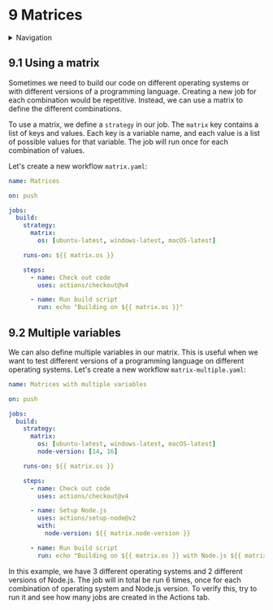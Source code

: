 # 9 Matrices

<details>
<summary>Navigation</summary>

1. ~~[Creating a workflow](../1/README.md)~~
1. ~~[Building code in a workflow](../2/README.md)~~
1. ~~[Running multiple jobs in parallel](../3/README.md)~~
1. ~~[Running jobs in sequence](../4/README.md)~~
1. ~~[Deploying to GitHub Pages](../5/README.md)~~
1. ~~[Using other events to run workflows](../6/README.md)~~
1. ~~[Outputs from steps and jobs](../7/README.md)~~
1. ~~[Keeping dependencies up to date with Dependabot](../8/README.md)~~
1. **Matrices** (this task)
1. [Workflow dispatch inputs and security verification](../10/README.md)
1. [Learn more about GitHub Actions](../11/README.md)

</details>

## 9.1 Using a matrix

Sometimes we need to build our code on different operating systems or with different versions of a programming language.
Creating a new job for each combination would be repetitive.
Instead, we can use a matrix to define the different combinations.

To use a matrix, we define a `strategy` in our job.
The `matrix` key contains a list of keys and values.
Each key is a variable name, and each value is a list of possible values for that variable.
The job will run once for each combination of values.

Let's create a new workflow `matrix.yaml`:

```yaml
name: Matrices

on: push

jobs:
  build:
    strategy:
      matrix:
        os: [ubuntu-latest, windows-latest, macOS-latest]

    runs-on: ${{ matrix.os }}

    steps:
      - name: Check out code
        uses: actions/checkout@v4

      - name: Run build script
        run: echo "Building on ${{ matrix.os }}"
```

## 9.2 Multiple variables

We can also define multiple variables in our matrix.
This is useful when we want to test different versions of a programming language on different operating systems.
Let's create a new workflow `matrix-multiple.yaml`:

```yaml
name: Matrices with multiple variables

on: push

jobs:
  build:
    strategy:
      matrix:
        os: [ubuntu-latest, windows-latest, macOS-latest]
        node-version: [14, 16]

    runs-on: ${{ matrix.os }}

    steps:
      - name: Check out code
        uses: actions/checkout@v4

      - name: Setup Node.js
        uses: actions/setup-node@v2
        with:
          node-version: ${{ matrix.node-version }}

      - name: Run build script
        run: echo "Building on ${{ matrix.os }} with Node.js ${{ matrix.node-version }}"
```

In this example, we have 3 different operating systems and 2 different versions of Node.js.
The job will in total be run 6 times, once for each combination of operating system and Node.js version.
To verify this, try to run it and see how many jobs are created in the Actions tab.
